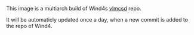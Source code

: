 This image is a multiarch build of Wind4s [vlmcsd](https://github.com/Wind4/vlmcsd) repo.

It will be automaticly updated once a day, when a new commit is added to the repo of Wind4.